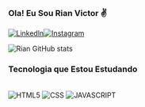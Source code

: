 ### Ola! Eu Sou Rian Victor ✌️

[![Linkedln](https://img.shields.io/badge/LinkedIn-0077B5?style=for-the-badge&logo=linkedin&logoColor=white)](https://www.linkedin.com/in/rian-victor-santana-p%C3%A9rigo-5496271a2/)[![Instagram](https://img.shields.io/badge/Instagram-E4405F?style=for-the-badge&logo=instagram&logoColor=white)](https://www.instagram.com/rianperigo/)

![Rian GitHub stats](https://github-readme-stats.vercel.app/api?username=rianperigo&show_icons=true&theme=gruvbox)

### Tecnologia que Estou Estudando
<div style="display: inline_block"><br/>
  <img align="" alt="HTML5" src="https://img.shields.io/badge/HTML5-E34F26?style=for-the-badge&logo=html5&logoColor=white" />
  <img align="" alt="CSS" src="https://img.shields.io/badge/CSS3-1572B6?style=for-the-badge&logo=css3&logoColor=white" />
  <img align="" alt="JAVASCRIPT" src="https://img.shields.io/badge/JavaScript-F7DF1E?style=for-the-badge&logo=javascript&logoColor=black" />
</div>
